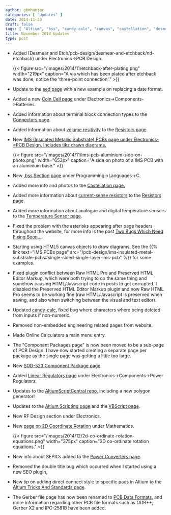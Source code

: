 ```yaml
---
author: gbmhunter
categories: [ "Updates" ]
date: 2014-11-30
draft: false
tags: [ "Altium", "bss", "candy-calc", "canvas", "castellation", "desmear", "etchback", "gerber", "HTML", "IMS", "IPC-2581b", "odb++", "resistors", "RF design", "rotation", "scripts", "SEPIC", "temperature sensors", "updates" ]
title: November 2014 Updates
type: post
---
```


* Added [Desmear and Etch/pcb-design/desmear-and-etchback/nd-etchback) under Electronics->PCB Design.  

    {{< figure src="/images/2014/11/etchback-after-plating.png" width="219px" caption="A via which has been plated after etchback was done, notice the 'three-point connection'."  >}}

* Update to the [sed page](/programming/operating-systems/linux/programs/sed) with a new example on replacing a date format.

* Added a new [Coin Cell page](/electronics/components/batteries/button-cell-coin-cell) under Electronics->Components->Batteries.

* Added information about terminal block connection types to the [Connectors page](/electronics/components/connectors).

* Added information about [volume resitivity](/electronics/components/resistors#volume-resistance-bulk-resistance) to the [Resistors page](/electronics/components/resistors).

* New [IMS (Insulated Metallic Substrate) PCBs page under Electronics->PCB Design. Includes tikz drawn diagrams.  
](/electronics/pcb-design/ims-insulated-metal-substrate-pcbs)  

    {{< figure src="/images/2014/11/ims-pcb-aluminium-side-on-photo.png" width="653px" caption="A side on photo of a IMS PCB with an aluminium base."  >}}

* New [.bss Section page](/programming/languages/c/bss-section) under Programming->Languages->C.

* Added more info and photos to the [Castellation page.](/pcb-design/castellation/)

* Added more information about [current-sense resistors](/electronics/components/resistors#current-sense-resistors) to the [Resistors page](/electronics/components/resistors).

* Added more information about analogue and digital temperature sensors to the [Temperature Sensor page](/electronics/components/sensors/temperature-sensors/).

* Fixed the problem with the asterisks appearing after page headers throughout the website, for more info is the post [Two Bugs Which Need Fixing Soon...](/posts/updates/2014/11-05-two-bugs-which-need-fixing-soon/).

* Starting using HTML5 canvas objects to draw diagrams. See the {{% link text="IMS PCBs page" src="/pcb-design/ims-insulated-metal-substrate-pcbs#single-sided-single-layer-ims-pcb" %}} for some examples.

* Fixed plugin conflict between Raw HTML Pro and Preserved HTML Editor Markup, which were both trying to do the same thing and somehow causing HTML/Javascript code in posts to get corrupted. I disabled the Preserved HTML Editor Markup plugin and now Raw HTML Pro seems to be working fine (raw HTML/Javascript is preserved when saving, and also when switching between the visual and text editor).

* Updated [candy-calc](https://github.com/gbmhunter/candy-calc), fixed bug where characters where being deleted from inputs if non-numeric.

* Removed non-embedded engineering related pages from website.

* Made Online Calculators a main menu entry.

* The "Component Packages page" is now been moved to be a sub-page of PCB Design. I have now started creating a separate page per package as the single page was getting a little too large.

* New [SOD-523 Component Package page](/pcb-design/component-packages/sod-523-component-package).

* Added [Linear Regulators page](/electronics/components/power-regulators/linear-regulators) under Electronics->Components->Power Regulators.

* Updates to the [AltiumScriptCentral repo](https://github.com/gbmhunter/AltiumScriptCentral), including a new polygon generator!

* Updates to the [Altium Scripting page](/electronics/general/altium/altium-scripting-and-using-the-api) and the [VBScript page](/programming/languages/vbscript).

* New RF Design section under Electronics.

* New [page on 2D Coordinate Rotation](/mathematics/geometry/2d-coordinate-rotation/) under Mathematics.  

    {{< figure src="/images/2014/12/2d-co-ordinate-rotation-equations.png" width="375px" caption="2D co-ordinate rotation equations."  >}}

* New info about SEPICs added to the [Power Converters page](/electronics/components/power-regulators).

* Removed the double title bug which occurred when I started using a new SEO plugin,

* New tip on adding direct connect style to specific pads in Altium to the [Altium Tricks And Standards page](/electronics/general/altium/altium-tricks-and-standards#direct-connect-for-specific-pads).

* The Gerber file page has now been renamed to [PCB Data Formats](/pcb-design/pcb-data-formats), and more information regarding other PCB file formats such as ODB++, Gerber X2 and IPC-2581B have been added.